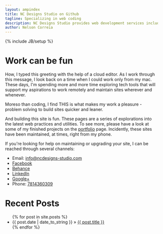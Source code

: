 ```yaml
---
layout: ampindex
title: NC Designs Studio on Github
tagline: Specializing in web coding
description: NC Designs Studio provides web development services including web design, production, and maintenance.
author: Nelson Correia
---
```

{% include JB/setup %}

<main role="main" itemscope itemtype="http://schema.org/ProfilePage">
<h1 role="heading" class="flex-item" id="special-header">
Work can be fun
</h1>
<div class="flex-container" itemprop="mainContentOfPage" itemtype="http://schema.org/WebPageElement">
<p class="flex-item">
How, I typed this greeting with the help of a cloud editor. As I work through this message, I look back on a time when I could work only from my mac. These days, I'm spending more and more time exploring tech tools that will support my aspirations to work remotely and maintain sites wherever and whenever.
</p>
<p class="flex-item">
Moreso than coding, I find THIS is what makes my work a pleasure - problem solving to build sites quicker and leaner.
</p>
<p class="flex-item">
And building this site is fun. These pages are a series of explorations into the latest web practices and utilities. To see more, please have a look at some of my finished projects on the <a href="/portfolio.html" title="portfolio page">portfolio</a> page. Incidently, these sites have been maintained, at times, right from my phone.
</p>
<p class="flex-item" itemprop="specialty">
If you're looking for help on maintaining or upgrading your site, I can be reached through several channels:
</p>
</div>
<div itemscope itemtype="http://schema.org/">
<ul role="list" class="grid_contact-info">
<li role="listitem"><span id="envelope" class="glyphicon glyphicon-envelope"></span><span id="email">Email: </span><span id="email-address"><a href="mailto:info@ncdesigns-studio.com">info@ncdesigns-studio.com</a></span></li>
<li role="listitem"><span id="f"></span><span id="facebook"><a target="_blank" title="facebook.com/ncdesignsstudi0" href="https://www.facebook.com/ncdesignsstudi0" class="btn btn-default" role="button">Facebook</a></span><span id="facebook-url"></span></li>
<li role="listitem"><span id="be"></span><span id="behance"><a title="behance.net/ncdesigns" target="_blank" href="https://www.behance.net/ncdesigns" class="btn btn-default" role="button">Behance</a></span><span id="behance-url"></span></li>
<li role="listitem"><span id="li"></span><span id="linkedin"><a title="linkedin.com/pub/nelson-correia" target="_blank" href="https://www.linkedin.com/pub/nelson-correia/10/493/b14" class="btn btn-default" role="button">LinkedIn</a></span><span id="linkedin-url"></span></li>
<li role="listitem"><span id="g"></span><span id="google-plus"><a title="plus.google.com/+Ncdesigns-studio" target="_blank" href="https://plus.google.com/+Ncdesigns-studio" class="btn btn-default" role="button">Google+</a></span><span id="google-plus-url"></span></li>
<li role="listitem"><span id="phone" class="glyphicon glyphicon-phone"></span><span id="phone-label">Phone: </span><span id="phone-no"><a href="tel:7814360309">7814360309</a></span></li>
</ul>
</div>
</main>
<footer role="contentinfo" itemtype="WPFooter" itemscope itemtype="http://schema.org/WebPageElement">
<h1 role="heading">Recent Posts</h1>
<ul class="posts">
  {% for post in site.posts %}
    <li><span>{{ post.date | date_to_string }}</span> &raquo; <a href="{{ BASE_PATH }}{{ post.url }}">{{ post.title }}</a></li>
  {% endfor %}
</ul>
</footer>
<template id="shadowDOMTemplateTest">
<style>
h1.flex-item{
color:blue;
}
</style>
<div>
<content></content>
</div>
</template>
<script>
var shadow = document.querySelector('#special-header').createShadowRoot();
var template = document.querySelector('#shadowDOMTemplateTest');
var clone = document.importNode(template.content, true);
shadow.appendChild(clone);
document.querySelector('#special-header').textContent = 'Work can be fun.';
</script>
